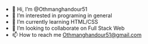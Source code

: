- 👋 Hi, I’m @Othmanghandour51
- 👀 I’m interested in programing in general
- 🌱 I’m currently learning HTML/CSS
- 💞️ I’m looking to collaborate on Full Stack Web
- 📫 How to reach me Othmanghandour51@gmail.com

<!---
Othmanghandour51/Othmanghandour51 is a ✨ special ✨ repository because its `README.md` (this file) appears on your GitHub profile.
You can click the Preview link to take a look at your changes.
--->
